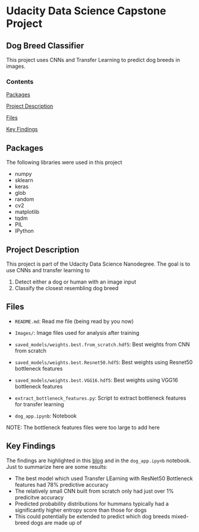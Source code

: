 # Udacity Data Science Capstone Project
## Dog Breed Classifier

This project uses CNNs and Transfer Learning to predict dog breeds in images.

### Contents

[Packages](#Packages)

[Project Description](#Description)

[Files](#Files)

[Key Findings](#Findings)


## Packages <a name="Packages"></a>

The following libraries were used in this project

- numpy
- sklearn
- keras
- glob
- random
- cv2
- matplotlib
- tqdm
- PIL
- IPython

## Project Description <a name="Description"></a>

This project is part of the Udacity Data Science Nanodegree. The goal is to use CNNs and transfer learning to

1. Detect either a dog or human with an image input
2. Classify the closest resembling dog breed

## Files <a name="Files"></a>

- `README.md`: Read me file (being read by you now)

- `Images/`: Image files used for analysis after training

- `saved_models/weights.best.from_scratch.hdf5`: Best weights from CNN from scratch
- `saved_models/weights.best.Resnet50.hdf5`: Best weights using Resnet50 bottleneck features 
- `saved_models/weights.best.VGG16.hdf5`: Best weights using VGG16 bottleneck features 

- `extract_bottleneck_features.py`: Script to extract bottleneck features for transfer learning

- `dog_app.ipynb`: Notebook 

NOTE: The bottleneck features files were too large to add here
  
## Key Findings <a name="Findings"></a>

The findings are highlighted in this [blog](https://medium.com/@aidangmassaromlp/what-dog-are-you-using-convolutional-neural-networks-and-transfer-learning-to-predict-dog-breeds-83785e15903a) and in the `dog_app.ipynb` notebook. Just to summarize here are some results:

- The best model which used Transfer LEarning with ResNet50 Bottleneck features had 78% predictive accuracy
- The relatively small CNN built from scratch only had just over 1% predicitve accuracy
- Predicted probability distributions for hummans typically had a significantly higher entropy score than those for dogs
- This could potentially be extended to predict which dog breeds mixed-breed dogs are made up of
